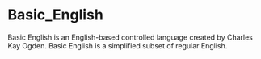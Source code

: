 # Basic_English
Basic English is an English-based controlled language created by Charles Kay Ogden. Basic English is a simplified subset of regular English. 
